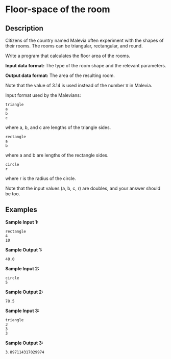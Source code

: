 # Floor-space of the room

## Description
Citizens of the country named Malevia often experiment with the shapes of their rooms. The rooms can be triangular, rectangular, and round.

Write a program that calculates the floor area of the rooms.

**Input data format:** The type of the room shape and the relevant parameters.

**Output data format:** The area of the resulting room.

Note that the value of 3.14 is used instead of the number π in Malevia.

Input format used by the Malevians:
```
triangle
a
b
c
```

where a, b, and c are lengths of the triangle sides.

```
rectangle
a
b
```

where a and b are lengths of the rectangle sides.

```
circle
r
```

where r is the radius of the circle.

Note that the input values (a, b, c, r) are doubles, and your answer should be too.

## Examples
**Sample Input 1:**
```
rectangle
4
10
```

**Sample Output 1:**
```
40.0
```

**Sample Input 2:**
```
circle
5
```

**Sample Output 2:**
```
78.5
```

**Sample Input 3:**
```
triangle
3
3
3
```

**Sample Output 3:**
```
3.897114317029974
```